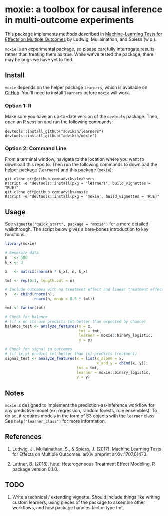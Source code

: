 # moxie: a toolbox for causal inference in multi-outcome experiments

This package implements methods described in [Machine-Learning Tests for Effects on Multiple Outcomes](https://arxiv.org/pdf/1707.01473.pdf) by Ludwig, Mullainathan, and Spiess (w.p.).

`moxie` is an experimental package, so please carefully interrogate results rather than treating them as true. While we've tested the package, there may be bugs we have yet to find.

## Install

`moxie` depends on the helper package `learners`, which is available on [GitHub](https://github.com/adviksh/learners). You'll need to install `learners` before `moxie` will work.

### Option 1: R
Make sure you have an up-to-date version of the `devtools` package. Then, open an R session and run the following commands:
```
devtools::install_github("adviksh/learners")
devtools::install_github("adviksh/moxie")
```

### Option 2: Command Line
From a terminal window, navigate to the location where you want to download this repo to. Then run the following commands to download the helper package (`learners`) and this package (`moxie`):
```
git clone git@github.com:adviks/learners
Rscript -e "devtools::install(pkg = 'learners', build_vignettes = TRUE)"
git clone git@github.com:adviks/moxie
Rscript -e "devtools::install(pkg = 'moxie', build_vignettes = TRUE)"
```


## Usage
See `vignette("quick_start", package = "moxie")` for a more detailed walkthrough. The script below gives a bare-bones introduction to key functions.

```r
library(moxie)

# Generate data
n   <- 500
k_x <- 3

x   <- matrix(rnorm(n * k_x), n, k_x)

tmt <- rep(0:1, length.out = n)

# Include outcomes with no treatment effect and linear treatment effect
y   <- cbind(rnorm(n),
             rnorm(n, mean = 0.5 * tmt))

tmt <- factor(tmt)

# Check for balance
# (if x on its own predicts tmt better than expected by chance)
balance_test <- analyze_features(x = x,
                                 tmt = tmt,
                                 learner = moxie::binary_logistic,
                                 y = y)

# Check for signal in outcomes
# (if (x,y) predict tmt better than (x) predicts treatment)
signal_test <- analyze_features(x = list(x_alone = x,
                                         x_and_y = cbind(x, y)),
                                tmt = tmt,
                                learner = moxie::binary_logistic,
                                y = y)
```

## Notes
`moxie` is designed to implement the prediction-as-inference workflow for any predictive model (ex: regression, random forests, rule ensembles). To do so, it requires models in the form of S3 objects with the `learner` class. See `help("learner_class")` for more information.

## References

1. Ludwig, J., Mullainathan, S., & Spiess, J. (2017). Machine Learning Tests for Effects on Multiple Outcomes. arXiv preprint arXiv:1707.01473.

2. Lattner, B. (2018). hete: Heterogeneous Treatment Effect Modeling. R package version 0.1.0.

## TODO

1. Write a technical / extending vignette. Should include things like writing custom learners, using pieces of the package to assemble other workflows, and how package handles factor-type tmt.
